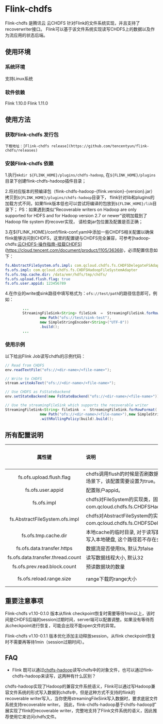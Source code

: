 # Flink-chdfs

Flink-chdfs 是腾讯云 云CHDFS 针对Flink的文件系统实现，并且支持了recoverwriter接口。 Flink可以基于该文件系统实现读写CHDFS上的数据以及作为流应用的状态后端。

## 使用环境

### 系统环境

支持Linux系统

### 软件依赖

Flink 1.10.0
Flink 1.11.0


## 使用方法

### 获取Flink-chdfs 发行包

    下载地址：[Flink-chdfs release](https://github.com/tencentyun/flink-chdfs/releases)


### 安装Flink-chdfs 依赖

1.执行`mkdir ${FLINK_HOME}/plugins/chdfs-hadoop`,  在`${FLINK_HOME}/plugins`目录下创建flink-chdfs-hadoop插件目录；

2.将对应版本的预编译包（flink-chdfs-hadoop-{flink.version}-{version}.jar）拷贝到`${FLINK_HOME}/plugins/chdfs-hadoop`目录下，
flink针对lib和plugins的加载方式不同，如果flink版本低也可以尝试将编译的包放到`${FLINK_HOME}/lib`目录下；
PS：如果遇到类似“Recoverable writers on Hadoop are only supported for HDFS and for Hadoop version 2.7 or newer”说明加载到了Hadoop file system 的recover实现，
请检查jar包位置及配置是否正确；

3.在${FLINK_HOME}/conf/flink-conf.yaml中添加一些CHDFS相关配置以确保flink能够访问到CHDFS，这里的配置键与CHDFS完全兼容，可参考[hadoop-chdfs:[云CHDFS-操作指南-挂载CHDFS](https://cloud.tencent.com/document/product/1105/36368)](https://cloud.tencent.com/document/product/1105/36368)，必须配置信息如下：

```yaml
fs.AbstractFileSystem.ofs.impl: com.qcloud.chdfs.fs.CHDFSDelegateFSAdapter
fs.ofs.impl: com.qcloud.chdfs.fs.CHDFSHadoopFileSystemAdapter
fs.ofs.tmp.cache.dir: /data/emr/hdfs/tmp/chdfs/
fs.ofs.upload.flush.flag: true
fs.ofs.user.appid: 123456789
```

4.在作业的write或sink路径中填写格式为：```ofs://test/path```的路径信息即可，例如：

```java
        ...
        StreamingFileSink<String> fileSink  =  StreamingFileSink.forRowFormat(
                new Path("ofs://test/sink-test"),
                new SimpleStringEncoder<String>("UTF-8"))
                .build();
        ...
```

### 使用示例

以下给出Flink Job读写chdfs的示例代码：

```Java
// Read from CHDFS 
env.readTextFile("ofs://<dir-name>/<file-name>");

// Write to CHDFS
stream.writeAsText("ofs://<dir-name>/<file-name>");

// Use CHDFS as FsStatebackend
env.setStateBackend(new FsStateBackend("ofs://<dir-name>/<file-name>"));

// Use the streamingFileSink which supports the recoverable writer
StreamingFileSink<String> fileSink  =  StreamingFileSink.forRowFormat(
                new Path("ofs://<dir-name>/<file-name>"),new SimpleStringEncoder<String>("UTF-8"))
                .withRollingPolicy(build).build();

```


## 所有配置说明

| 属性键                             | 说明                | 默认值 | 必填项 |
|:-----------------------------------:|:--------------------|:-----:|:---:|
|fs.ofs.upload.flush.flag|chdfs调用flush的时候是否刷数据, 默认false。但是在flink 场景下，该配置需要设置为true。|无|是|
|fs.ofs.user.appid| 配置账户appid。 | 无  | 是|
|fs.ofs.impl                      | chdfs对FileSystem的实现类，固定为 com.qcloud.chdfs.fs.CHDFSHadoopFileSystemAdapter。 | 无|是|
|fs.AbstractFileSystem.ofs.impl   | chdfs对AbstractFileSystem的实现类，固定为com.qcloud.chdfs.fs.CHDFSDelegateFSAdapter。 | 无 |是|
|fs.ofs.tmp.cache.dir           | 本地cache的临时目录, 对于读写数据, 当内存cache不足时会写入本地硬盘, 这个路径若不存在会自动创建。 | 无 | 是|
|fs.ofs.data.transfer.https                   | 数据流是否使用tls, 默认为false | false | 否|
|fs.ofs.data.transfer.thread.count                | 读写数据线程大小, 默认32 |32 | 否 |
|fs.ofs.prev.read.block.count             | 预读数据块的数量| 4 | 否 |
|fs.ofs.reload.range.size       | range下载的range大小| 1048576（1MB）|否|

## 重要注意事项

Flink-chdfs v1.10-0.1.0 版本从flink checkpoint恢复时需要等待1min以上，该时间是CHDFS后端的session过期时间，server端可以配置调整。如果没有等待而从checkpoint进行恢复，可能会出现不能open文件的异常。</br>

Flink-chdfs v1.10-0.1.1 版本优化添加主动释放session，从flink checkpoint恢复时不需要再等待1min（session过期时间）。</br>

## FAQ

- Flink 既可以通过[chdfs-hadoop](https://github.com/tencentyun/chdfs-hadoop-plugin)读写chdfs中的对象文件，也可以通过flink-chdfs-hadoop来读写，这两种有什么区别？

chdfs-hadoop实现了Hadoop的兼容文件系统语义，Flink可以通过写Hadoop兼容文件系统的形式写入数据到chdfs中，但是这种方式不支持的flink的recoverable writer写入，当你使用streamingFileSink写入数据时，要求底层文件系统支持recoverable writer。 因此，flink-chdfs-hadoop基于chdfs-hadoop扩展实现了flink的recoverable writer，完整地支持了Flink文件系统的语义，因此推荐使用它来访问chdfs文件。
